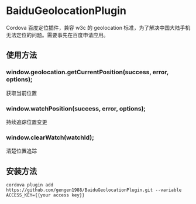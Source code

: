 BaiduGeolocationPlugin
======================

Cordova 百度定位插件，兼容 w3c 的 geolocation 标准，为了解决中国大陆手机无法定位的问题。需要事先在百度申请应用。

使用方法
--------

### window.geolocation.getCurrentPosition(success, error, options);
获取当前位置

### window.watchPosition(success, error, options);
持续追踪位置变更

### window.clearWatch(watchId);
清楚位置追踪

安装方法
-------

```
cordova plugin add https://github.com/gengen1988/BaiduGeolocationPlugin.git --variable ACCESS_KEY={{your access key}}
```
